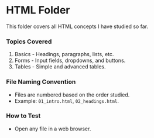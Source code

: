 # HTML Folder

This folder covers all HTML concepts I have studied so far.

### Topics Covered

1. Basics - Headings, paragraphs, lists, etc.
2. Forms - Input fields, dropdowns, and buttons.
3. Tables - Simple and advanced tables.

### File Naming Convention

- Files are numbered based on the order studied.
- Example: `01_intro.html`, `02_headings.html`.

### How to Test

- Open any file in a web browser.
